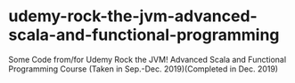 # udemy-rock-the-jvm-advanced-scala-and-functional-programming
Some Code from/for Udemy Rock the JVM! Advanced Scala and Functional Programming Course (Taken in Sep.-Dec. 2019)(Completed in Dec. 2019)

